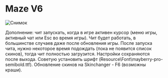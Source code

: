 # Maze V6
![Снимок](https://user-images.githubusercontent.com/80263093/190890198-b5c76504-535b-481e-9ee2-13db708719d6.PNG)


Дополнение: чит запускать, когда в игре активен курсор (меню игры, активный чат или Esc во время игры). Чит будет работать, в большинстве случаев даже после обновления игры. После запуска чита, нужно некоторое время подождать (пока не появится список скинов), тогда чит полностью загрузится. Настройки сохраняются после выхода.
Советую установить шрифт (Resource\Font\mayberry-pro-semibold.ttf). Обновление скинов на Skinchanger - F6 (возможны краши).
